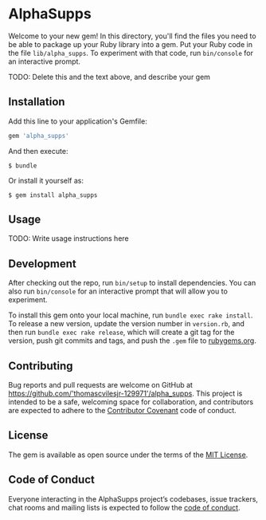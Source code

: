 # AlphaSupps

Welcome to your new gem! In this directory, you'll find the files you need to be able to package up your Ruby library into a gem. Put your Ruby code in the file `lib/alpha_supps`. To experiment with that code, run `bin/console` for an interactive prompt.

TODO: Delete this and the text above, and describe your gem

## Installation

Add this line to your application's Gemfile:

```ruby
gem 'alpha_supps'
```

And then execute:

    $ bundle

Or install it yourself as:

    $ gem install alpha_supps

## Usage

TODO: Write usage instructions here

## Development

After checking out the repo, run `bin/setup` to install dependencies. You can also run `bin/console` for an interactive prompt that will allow you to experiment.

To install this gem onto your local machine, run `bundle exec rake install`. To release a new version, update the version number in `version.rb`, and then run `bundle exec rake release`, which will create a git tag for the version, push git commits and tags, and push the `.gem` file to [rubygems.org](https://rubygems.org).

## Contributing

Bug reports and pull requests are welcome on GitHub at https://github.com/'thomascvilesjr-129971'/alpha_supps. This project is intended to be a safe, welcoming space for collaboration, and contributors are expected to adhere to the [Contributor Covenant](http://contributor-covenant.org) code of conduct.

## License

The gem is available as open source under the terms of the [MIT License](https://opensource.org/licenses/MIT).

## Code of Conduct

Everyone interacting in the AlphaSupps project’s codebases, issue trackers, chat rooms and mailing lists is expected to follow the [code of conduct](https://github.com/'thomascvilesjr-129971'/alpha_supps/blob/master/CODE_OF_CONDUCT.md).
